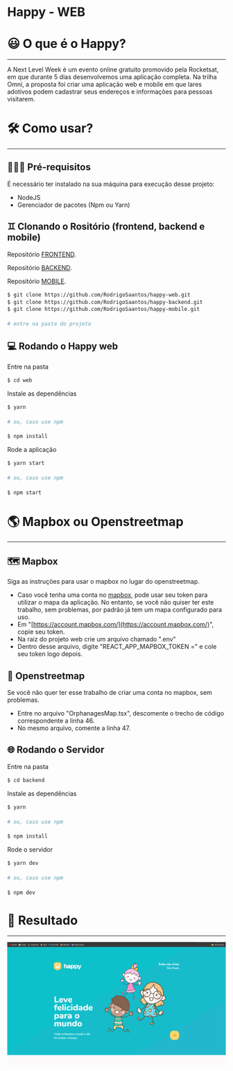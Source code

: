 
# Happy - WEB

# 😃 O que é o Happy?
---

A Next Level Week é um evento online gratuito promovido pela Rocketsat, em que durante 5 dias desenvolvemos uma aplicação completa. Na trilha Omni, a proposta foi criar uma aplicação web e mobile em que lares adotivos podem cadastrar seus endereços e informações para pessoas visitarem.

# 🛠️ Como usar?
---

## 🏋🏽‍♂️ Pré-requisitos

É necessário ter instalado na sua máquina para execução desse projeto:

- NodeJS
- Gerenciador de pacotes (Npm ou Yarn)

## ♊ Clonando o Rositório (frontend, backend e mobile)

Repositório [FRONTEND](https://github.com/RodrigoSaantos/happy-web).

Repositório [BACKEND](https://github.com/RodrigoSaantos/happy-backend).

Repositório [MOBILE](https://github.com/RodrigoSaantos/happy-mobile).

```bash
$ git clone https://github.com/RodrigoSaantos/happy-web.git
$ git clone https://github.com/RodrigoSaantos/happy-backend.git
$ git clone https://github.com/RodrigoSaantos/happy-mobile.git

# entre na pasta do projeto
```

## 💻 Rodando o Happy web

Entre na pasta

```bash
$ cd web
```

Instale as dependências

```bash
$ yarn

# ou, caso use npm

$ npm install
```

Rode a aplicação

```bash
$ yarn start

# ou, caso use npm

$ npm start
```

# 🌎 Mapbox ou Openstreetmap
---

## 🗺️ Mapbox

Siga as instruções para usar o mapbox no lugar do openstreetmap.

- Caso você tenha uma conta no [mapbox](https://www.mapbox.com/), pode usar seu token para utilizar o mapa da aplicação. No entanto, se você não quiser ter este trabalho, sem problemas, por padrão já tem um mapa configurado para uso.
- Em "[https://account.mapbox.com/](https://account.mapbox.com/)", copie seu token.
- Na raiz do projeto web crie um arquivo chamado ".env"
- Dentro desse arquivo, digite "REACT_APP_MAPBOX_TOKEN =" e cole seu token logo depois.

## 🗾 Openstreetmap

Se você não quer ter esse trabalho de criar uma conta no mapbox, sem problemas.

- Entre no arquivo "OrphanagesMap.tsx", descomente o trecho de código correspondente a linha 46.
- No mesmo arquivo, comente a linha 47.

## 🌐 Rodando o Servidor

Entre na pasta

```bash
$ cd backend
```

Instale as dependências

```bash
$ yarn

# ou, caso use npm

$ npm install
```

Rode o servidor

```bash
$ yarn dev

# ou, caso use npm

$ npm dev
```

# 📖 Resultado
---
![Alt Text](https://raw.githubusercontent.com/RodrigoSaantos/happy-web/main/happy_web.gif)

